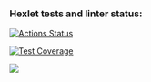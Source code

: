 ### Hexlet tests and linter status:
[![Actions Status](https://github.com/nndrey/frontend-project-46/actions/workflows/hexlet-check.yml/badge.svg)](https://github.com/nndrey/frontend-project-46/actions)

[![Test Coverage](https://api.codeclimate.com/v1/badges/9db702e8d63dd2056b3f/test_coverage)](https://codeclimate.com/github/nndrey/frontend-project-46/test_coverage)

<a href="https://asciinema.org/a/sCCuwHZ64OoPUg1dBIhjqbfCX" target="_blank"><img src="https://asciinema.org/a/sCCuwHZ64OoPUg1dBIhjqbfCX.svg" /></a>